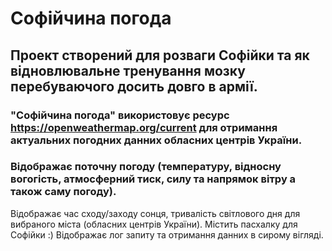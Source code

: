 # Софійчина погода
## Проект створений для розваги Софійки та як відновлювальне тренування мозку перебуваючого досить довго в армії.
### "Софійчина погода" використовує ресурс https://openweathermap.org/current для отримання актуальних погодних данних обласних центрів України.
### Відображає поточну погоду (температуру, відносну вогогість, атмосферний тиск, силу та напрямок вітру а також саму погоду).
Відображає час сходу/заходу сонця, тривалість світлового дня для вибраного міста (обласних центрів України). Містить пасхалку для Софійки :)
Відображає лог запиту та отримання данних в сирому вігляді. 
